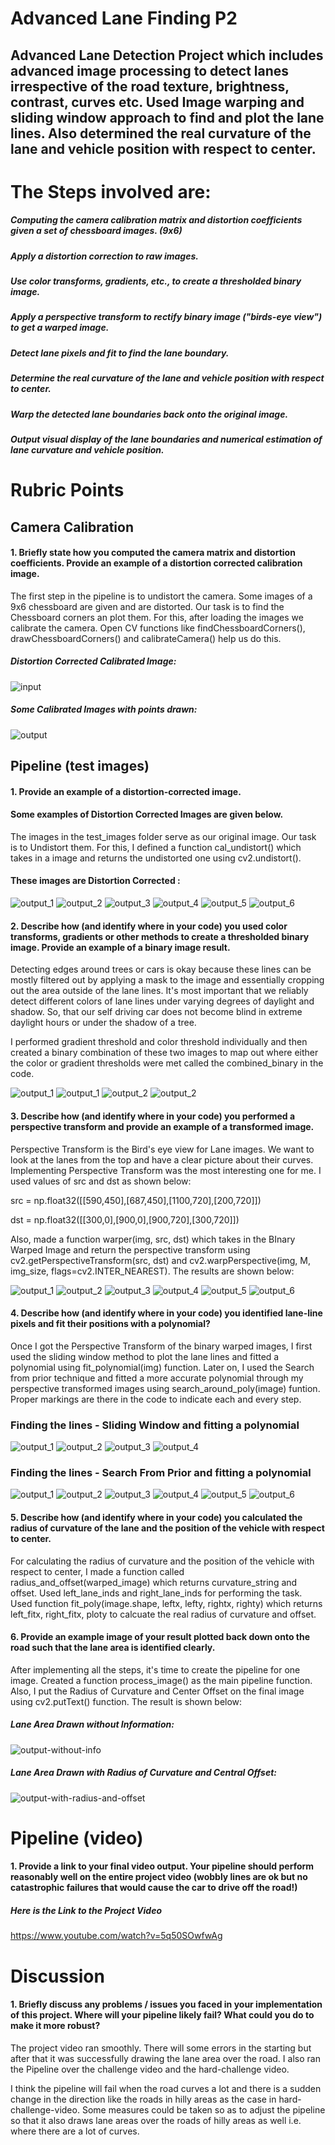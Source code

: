# Advanced Lane Finding P2

## Advanced Lane Detection Project which includes advanced image processing to detect lanes irrespective of the road texture, brightness, contrast, curves etc. Used Image warping and sliding window approach to find and plot the lane lines. Also determined the real curvature of the lane and vehicle position with respect to center.

# The Steps involved are:

##### Computing the camera calibration matrix and distortion coefficients given a set of chessboard images. (9x6)
##### Apply a distortion correction to raw images.
##### Use color transforms, gradients, etc., to create a thresholded binary image.
##### Apply a perspective transform to rectify binary image ("birds-eye view") to get a warped image.
##### Detect lane pixels and fit to find the lane boundary.
##### Determine the real curvature of the lane and vehicle position with respect to center.
##### Warp the detected lane boundaries back onto the original image.
##### Output visual display of the lane boundaries and numerical estimation of lane curvature and vehicle position.

# Rubric Points

## Camera Calibration

#### 1. Briefly state how you computed the camera matrix and distortion coefficients. Provide an example of a distortion corrected calibration image.

The first step in the pipeline is to undistort the camera. Some images of a 9x6 chessboard are given and are distorted. Our task is to find the Chessboard corners an plot them. For this, after loading the images we calibrate the camera. Open CV functions like findChessboardCorners(), drawChessboardCorners() and calibrateCamera() help us do this.

##### Distortion Corrected Calibrated Image:

![input](https://user-images.githubusercontent.com/34116562/49130314-4d274d80-f2f9-11e8-8ef8-c6697e9ff4c5.png)

##### Some Calibrated Images with points drawn: 

![output](https://user-images.githubusercontent.com/34116562/49130381-a4c5b900-f2f9-11e8-954f-d7f68e7e4768.png)



## Pipeline (test images)

#### 1. Provide an example of a distortion-corrected image.

#### Some examples of Distortion Corrected Images are given below.

The images in the test_images folder serve as our original image. Our task is to Undistort them. For this, I defined a function cal_undistort() which takes in a image and returns the undistorted one using cv2.undistort().

#### These images are Distortion Corrected :


![output_1](https://user-images.githubusercontent.com/34116562/49129716-d0936f80-f2f6-11e8-9165-fbbdbc7e96ec.png)
![output_2](https://user-images.githubusercontent.com/34116562/49129717-d1c49c80-f2f6-11e8-993a-03642ccce32a.png)
![output_3](https://user-images.githubusercontent.com/34116562/49129719-d2f5c980-f2f6-11e8-8875-a3a3445d4d00.png)
![output_4](https://user-images.githubusercontent.com/34116562/49129720-d4bf8d00-f2f6-11e8-9ed2-e2eb9256bbdf.png)
![output_5](https://user-images.githubusercontent.com/34116562/49129735-e4d76c80-f2f6-11e8-9a3e-af0ace294a08.png)
![output_6](https://user-images.githubusercontent.com/34116562/49129738-e6089980-f2f6-11e8-98a4-804e9e632a4a.png)


#### 2. Describe how (and identify where in your code) you used color transforms, gradients or other methods to create a thresholded binary image. Provide an example of a binary image result.

Detecting edges around trees or cars is okay because these lines can be mostly filtered out by applying a mask to the image and essentially cropping out the area outside of the lane lines. It's most important that we reliably detect different colors of lane lines under varying degrees of daylight and shadow. So, that our self driving car does not become blind in extreme daylight hours or under the shadow of a tree.
 
I performed gradient threshold and color threshold individually and then created a binary combination of these two images to map out where either the color or gradient thresholds were met called the combined_binary in the code.

![output_1](https://user-images.githubusercontent.com/34116562/49129596-68448e00-f2f6-11e8-8d0d-bfa31bbc1dbe.png)
![output_1](https://user-images.githubusercontent.com/34116562/49129605-6c70ab80-f2f6-11e8-9678-c058d70bd1a3.png)
![output_2](https://user-images.githubusercontent.com/34116562/49129599-6a0e5180-f2f6-11e8-9539-b4d630e90a84.png)
![output_2](https://user-images.githubusercontent.com/34116562/49129607-6e3a6f00-f2f6-11e8-926a-bc7c87323ce2.png)


#### 3. Describe how (and identify where in your code) you performed a perspective transform and provide an example of a transformed image.

Perspective Transform is the Bird's eye view for Lane images. We want to look at the lanes from the top and have a clear picture about their curves. Implementing Perspective Transform was the most interesting one for me. I used values of src and dst as shown below: 

src = np.float32([[590,450],[687,450],[1100,720],[200,720]])

dst = np.float32([[300,0],[900,0],[900,720],[300,720]])

Also, made a function warper(img, src, dst) which takes in the BInary Warped Image and return the perspective transform using cv2.getPerspectiveTransform(src, dst) and cv2.warpPerspective(img, M, img_size, flags=cv2.INTER_NEAREST). The results are shown below:


![output_1](https://user-images.githubusercontent.com/34116562/49129781-1d774600-f2f7-11e8-80df-2d0d6b0a3950.png)
![output_2](https://user-images.githubusercontent.com/34116562/49129782-1f410980-f2f7-11e8-894a-94fdf6f519d8.png)
![output_3](https://user-images.githubusercontent.com/34116562/49129786-20723680-f2f7-11e8-9268-273b2526af11.png)
![output_4](https://user-images.githubusercontent.com/34116562/49129788-223bfa00-f2f7-11e8-9aed-0555271d53ed.png)
![output_5](https://user-images.githubusercontent.com/34116562/49129790-2405bd80-f2f7-11e8-90c8-61f1f9490cab.png)
![output_6](https://user-images.githubusercontent.com/34116562/49129795-2700ae00-f2f7-11e8-8987-eda7e5cc51a2.png)


#### 4. Describe how (and identify where in your code) you identified lane-line pixels and fit their positions with a polynomial?

Once I got the Perspective Transform of the binary warped images, I first used the sliding window method to plot the lane lines and fitted a polynomial using fit_polynomial(img) function. Later on, I used the Search from prior technique and fitted a more accurate polynomial through my perspective transformed images using search_around_poly(image) funtion. Proper markings are there in the code to indicate each and every step.

### Finding the lines - Sliding Window and fitting a polynomial

![output_1](https://user-images.githubusercontent.com/34116562/49129915-9bd3e800-f2f7-11e8-9d7b-7ee1480b480c.png)
![output_2](https://user-images.githubusercontent.com/34116562/49129917-9c6c7e80-f2f7-11e8-8b37-4791cb2e60e3.png)
![output_3](https://user-images.githubusercontent.com/34116562/49129920-9e364200-f2f7-11e8-9852-5e35607d7c07.png)
![output_4](https://user-images.githubusercontent.com/34116562/49129924-9f676f00-f2f7-11e8-81fb-aa529361acfc.png)


### Finding the lines - Search From Prior and fitting a polynomial

![output_1](https://user-images.githubusercontent.com/34116562/49129956-b60dc600-f2f7-11e8-82e2-c8e48d9e3d3f.png)
![output_2](https://user-images.githubusercontent.com/34116562/49129958-b73ef300-f2f7-11e8-9898-bada3f974564.png)
![output_3](https://user-images.githubusercontent.com/34116562/49129959-b8702000-f2f7-11e8-9477-95f0ef30d523.png)
![output_4](https://user-images.githubusercontent.com/34116562/49129961-b9a14d00-f2f7-11e8-8d33-315251f554fb.png)
![output_5](https://user-images.githubusercontent.com/34116562/49129965-bb6b1080-f2f7-11e8-9d74-91581421f7f2.png)
![output_6](https://user-images.githubusercontent.com/34116562/49129969-bdcd6a80-f2f7-11e8-8428-96e62595f872.png)


#### 5. Describe how (and identify where in your code) you calculated the radius of curvature of the lane and the position of the vehicle with respect to center.

For calculating the radius of curvature and the position of the vehicle with respect to center, I made a function called radius_and_offset(warped_image) which returns curvature_string and offset. Used left_lane_inds and right_lane_inds for performing the task. Used function fit_poly(image.shape, leftx, lefty, rightx, righty) which returns left_fitx, right_fitx, ploty to calcuate the real radius of curvature and offset.

#### 6. Provide an example image of your result plotted back down onto the road such that the lane area is identified clearly.

After implementing all the steps, it's time to create the pipeline for one image. Created a function process_image() as the main pipeline function. Also, I put the Radius of Curvature and Center Offset on the final image using cv2.putText() function. The result is shown below: 

##### Lane Area Drawn without Information:

![output-without-info](https://user-images.githubusercontent.com/34116562/49130028-fec57f00-f2f7-11e8-8293-34e09bc07880.png)

##### Lane Area Drawn with Radius of Curvature and Central Offset:

![output-with-radius-and-offset](https://user-images.githubusercontent.com/34116562/49130030-008f4280-f2f8-11e8-8ed1-8a1aad84de5a.png)


# Pipeline (video)

#### 1. Provide a link to your final video output. Your pipeline should perform reasonably well on the entire project video (wobbly lines are ok but no catastrophic failures that would cause the car to drive off the road!)

##### Here is the Link to the Project Video 

https://www.youtube.com/watch?v=5q50SOwfwAg

# Discussion

#### 1. Briefly discuss any problems / issues you faced in your implementation of this project. Where will your pipeline likely fail? What could you do to make it more robust?

The project video ran smoothly. There will some errors in the starting but after that it was successfully drawing the lane area over the road. I also ran the Pipeline over the challenge video and the hard-challenge video. 

I think the pipeline will fail when the road curves a lot and there is a sudden change in the direction like the roads in hilly areas as the case in hard-challenge-video. Some measures could be taken so as to adjust the pipeline so that it also draws lane areas over the roads of hilly areas as well i.e. where there are a lot of curves.
